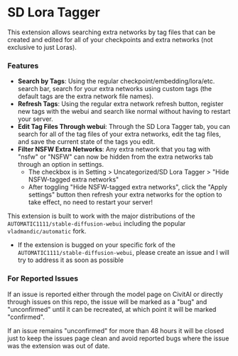 # SD Lora Tagger

This extension allows searching extra networks by tag files that can be created and edited for all of your checkpoints and extra networks (not exclusive to just Loras).

### Features
 - __Search by Tags__:  Using the regular checkpoint/embedding/lora/etc. search bar, search for your extra networks using custom tags (the default tags are the extra network file names).
 - __Refresh Tags__:  Using the regular extra network refresh button, register new tags with the webui and search like normal without having to restart your server.
 - __Edit Tag Files Through webui__:  Through the SD Lora Tagger tab, you can search for all of the tag files of your extra networks, edit the tag files, and save the current state of the tags you edit.
 - __Filter NSFW Extra Networks__:  Any extra network that you tag with "nsfw" or "NSFW" can now be hidden from the extra networks tab through an option in settings.
   - The checkbox is in Setting > Uncategorized/SD Lora Tagger > "Hide NSFW-tagged extra networks"
   - After toggling "Hide NSFW-tagged extra networks", click the "Apply settings" button then refresh your extra networks for the option to take effect, no need to restart your server!


This extension is built to work with the major distributions of the `AUTOMATIC1111/stable-diffusion-webui` including the popular `vladmandic/automatic` fork.
 - If the extension is bugged on your specific fork of the `AUTOMATIC1111/stable-diffusion-webui`, please create an issue and I will try to address it as soon as possible


### For Reported Issues
If an issue is reported either through the model page on CivitAI or directly through issues on this repo, the issue will be marked as a "bug" and "unconfirmed" until it can be recreated, at which point it will be marked "confirmed".

If an issue remains "unconfirmed" for more than 48 hours it will be closed just to keep the issues page clean and avoid reported bugs where the issue was the extension was out of date.
